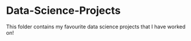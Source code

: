 # Data-Science-Projects

This folder contains my favourite data science projects that I have worked on!

